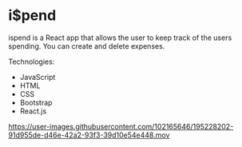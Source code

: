 <h1> i$pend </h1>
<p> ispend is a React app that allows the user to keep track of the users spending. You can create and delete expenses. </p>
Technologies:
<ul>
  <li>JavaScript</li>
  <li>HTML</li>
  <li>CSS</li>
  <li>Bootstrap</li>
  <li>React.js</li>
</ul>

https://user-images.githubusercontent.com/102165646/195228202-91d955de-d46e-42a2-93f3-39d10e54e448.mov

